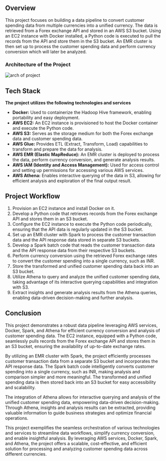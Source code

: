## Overview
This project focuses on building a data pipeline to convert customer spending data from multiple currencies into a unified currency. The data is retrieved from a Forex exchange API and stored in an AWS S3 bucket. Using an EC2 instance with Docker installed, a Python code is executed to pull the records from the API and store them in the S3 bucket. An EMR cluster is then set up to process the customer spending data and perform currency conversion which will later be analyzed. 

### Architecture of the Project 

![arch of project](https://projex.gumlet.io/getting-started-with-pyspark-on-aws-emr-and-athena/images/projectpro_pyapi.jpeg?w=1500&dpr=1.0)

## Tech Stack

**The project utilizes the following technologies and services**

* **Docker:** Used to containerize the Hadoop Hive framework, enabling portability and easy deployment.
* **AWS EC2:** An EC2 instance is provisioned to host the Docker container and execute the Python code.
* **AWS S3:** Serves as the storage medium for both the Forex exchange data and customer spending data.
* **AWS Glue:** Provides ETL (Extract, Transform, Load) capabilities to transform and prepare the data for analysis.
* **AWS EMR (Elastic MapReduce):** An EMR cluster is deployed to process the data, perform currency conversion, and generate analysis results.
* **AWS IAM (Identity and Access Management):** Used for access control and setting up permissions for accessing various AWS services.
* **AWS Athena:** Enables interactive querying of the data in S3, allowing for efficient analysis and exploration of the final output result.

## Project Workflow

1. Provision an EC2 instance and install Docker on it.
2. Develop a Python code that retrieves records from the Forex exchange API and stores them in an S3 bucket.
3. Configure the EC2 instance to execute the Python code periodically, ensuring that the API data is regularly updated in the S3 bucket.
4. Set up an EMR cluster with Spark to process the customer transaction data and the API response data stored in separate S3 buckets.
5. Develop a Spark batch code that reads the customer transaction data and the API response data from their respective S3 buckets.
6. Perform currency conversion using the retrieved Forex exchange rates to convert the customer spending into a single currency, such as INR.
7. Store the transformed and unified customer spending data back into an S3 bucket.
8. Utilize Athena to query and analyze the unified customer spending data, taking advantage of its interactive querying capabilities and integration with S3.
9. Extract insights and generate analysis results from the Athena queries, enabling data-driven decision-making and further analysis.

## Conclusion
This project demonstrates a robust data pipeline leveraging AWS services, Docker, Spark, and Athena for efficient currency conversion and analysis of customer spending data. The EC2 instance, equipped with a Python code, seamlessly pulls records from the Forex exchange API and stores them in an S3 bucket, ensuring the availability of up-to-date exchange rates.

By utilizing an EMR cluster with Spark, the project efficiently processes customer transaction data from a separate S3 bucket and incorporates the API response data. The Spark batch code intelligently converts customer spending into a single currency, such as INR, making analysis and comparison simpler and more meaningful. The transformed and unified spending data is then stored back into an S3 bucket for easy accessibility and scalability.

The integration of Athena allows for interactive querying and analysis of the unified customer spending data, empowering data-driven decision-making. Through Athena, insights and analysis results can be extracted, providing valuable information to guide business strategies and optimize financial operations.

This project exemplifies the seamless orchestration of various technologies and services to streamline data workflows, simplify currency conversion, and enable insightful analysis. By leveraging AWS services, Docker, Spark, and Athena, the project offers a scalable, cost-effective, and efficient solution for processing and analyzing customer spending data across different currencies.
